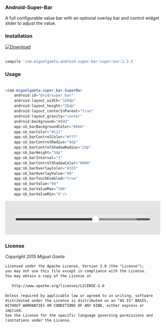 ### Android-Super-Bar

A full configurable value bar with an optional overlay bar and control widget slider to adjust the value.

### Installation

[![Download](https://api.bintray.com/packages/mrkcsc/maven/com.miguelgaeta.super-bar/images/download.svg)](https://bintray.com/mrkcsc/maven/com.miguelgaeta.super-bar/_latestVersion)

```groovy

compile 'com.miguelgaeta.android-super-bar:super-bar:1.3.5'

```

### Usage

```java

<com.miguelgaeta.super_bar.SuperBar
    android:id="@+id/super_bar"
    android:layout_width="320dp"
    android:layout_height="26dp"
    android:layout_centerInParent="true"
    android:layout_gravity="center"
    android:background="#ddd"
    app:sb_barBackgroundColor="#666"
    app:sb_barColor="#111"
    app:sb_barControlColor="#fff"
    app:sb_barControlRadius="8dp"
    app:sb_barControlShadowRadius="2dp"
    app:sb_barHeight="5dp"
    app:sb_barInterval="1"
    app:sb_barControlShadowColor="#000"
    app:sb_barOverlayColor="#333"
    app:sb_barOverlayValue="90"
    app:sb_barTouchEnabled="true"
    app:sb_barValue="60"
    app:sb_barValueMax="100"
    app:sb_barValueMin="0"/>
```

![Screenshot](https://raw.githubusercontent.com/mrkcsc/android-super-bar/master/README.screenshot.png)

### License

*Copyright 2015 Miguel Gaeta*

    Licensed under the Apache License, Version 2.0 (the "License");
    you may not use this file except in compliance with the License.
    You may obtain a copy of the License at

       http://www.apache.org/licenses/LICENSE-2.0

    Unless required by applicable law or agreed to in writing, software
    distributed under the License is distributed on an "AS IS" BASIS,
    WITHOUT WARRANTIES OR CONDITIONS OF ANY KIND, either express or implied.
    See the License for the specific language governing permissions and
    limitations under the License.
